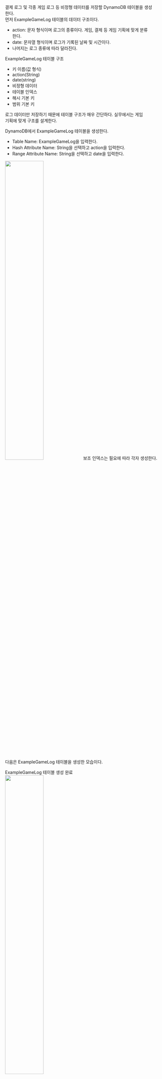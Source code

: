 결제 로그 및 각종 게임 로그 등 비정형 데이터를 저장할 DynamoDB 테이블을 생성  
한다.   
먼저 ExampleGameLog 테이블의 데이터 구조이다.   
- action: 문자 형식이며 로그의 종류이다. 게임, 결제 등 게임 기획에 맞게 분류  
한다.  
- date: 문자열 형식이며 로그가 기록된 날짜 및 시간이다.   
- 나머지는 로그 종류에 따라 달라진다.  
  
ExampleGameLog 테이블 구조   
- 키 이름(값 형식)  
- action(String)
- date(string)
- 비정형 데이터
- 테이블 인덱스
- 해시 기본 키
- 범위 기본 키  

로그 데이터만 저장하기 때문에 테이블 구조가 매우 간단하다. 실무에서는 게임  
기획에 맞게 구조를 설계한다.  
  
DynamoDB에서 ExampleGameLog 테이블을 생성한다.   
- Table Name: ExampleGameLog을 입력한다.   
- Hash Attribute Name: String을 선택하고 action을 입력한다.   
- Range Attribute Name: String을 선택하고 date을 입력한다.  

<img src="https://user-images.githubusercontent.com/33191974/160237394-975039f6-ff47-4ecd-8351-10151c7e4ef3.png" width="50%" height="50%"/>  
보조 인덱스는 필요에 따라 각자 생성한다. 다음은 ExampleGameLog 테이블을  
생성한 모습이다.    
  
ExampleGameLog 테이블 생성 완료  
<img src="https://user-images.githubusercontent.com/33191974/160237504-1077143e-646e-4bb8-802c-4a666f314cb1.png" width="50%" height="50%"/>   
  
> #### DynamoDB 처리량 설정   
> 게임이 성공해서 사용량이 늘어났을 때는 DynamoDB 처리량도 함께 늘려준다.   
> DynamoDB 처리량이 낮으면 읽기/쓰기 동작이 실패한다. 그래서 로그 데이터가  
> 누락될 수 있으니 주의한다.  
























